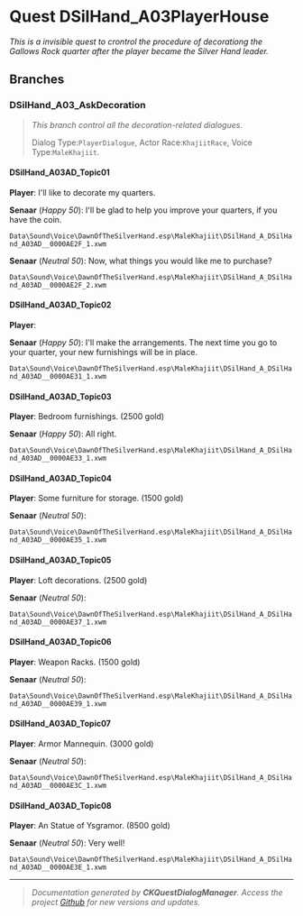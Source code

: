 # Quest DSilHand_A03PlayerHouse

_This is a invisible quest to crontrol the procedure of decorationg the Gallows Rock quarter after the player became the Silver Hand leader._

## Branches
### DSilHand_A03_AskDecoration
> _This branch control all the decoration-related dialogues._
> 
> Dialog Type:``PlayerDialogue``, Actor Race:``KhajiitRace``, Voice Type:``MaleKhajiit``.

#### DSilHand_A03AD_Topic01

**Player**: I'll like to decorate my quarters.

**Senaar** (*Happy 50*): I'll be glad to help you improve your quarters, if you have the coin.     

``Data\Sound\Voice\DawnOfTheSilverHand.esp\MaleKhajiit\DSilHand_A_DSilHand_A03AD__0000AE2F_1.xwm``    

**Senaar** (*Neutral 50*): Now, what things you would like me to purchase?     

``Data\Sound\Voice\DawnOfTheSilverHand.esp\MaleKhajiit\DSilHand_A_DSilHand_A03AD__0000AE2F_2.xwm``    


#### DSilHand_A03AD_Topic02

**Player**: 

**Senaar** (*Happy 50*): I'll make the arrangements. The next time you go to your quarter, your new furnishings will be in place.    

``Data\Sound\Voice\DawnOfTheSilverHand.esp\MaleKhajiit\DSilHand_A_DSilHand_A03AD__0000AE31_1.xwm``    


#### DSilHand_A03AD_Topic03

**Player**: Bedroom furnishings. (2500 gold)

**Senaar** (*Happy 50*): All right.    

``Data\Sound\Voice\DawnOfTheSilverHand.esp\MaleKhajiit\DSilHand_A_DSilHand_A03AD__0000AE33_1.xwm``    


#### DSilHand_A03AD_Topic04

**Player**: Some furniture for storage. (1500 gold) 

**Senaar** (*Neutral 50*):      

``Data\Sound\Voice\DawnOfTheSilverHand.esp\MaleKhajiit\DSilHand_A_DSilHand_A03AD__0000AE35_1.xwm``    


#### DSilHand_A03AD_Topic05

**Player**: Loft decorations. (2500 gold)

**Senaar** (*Neutral 50*):      

``Data\Sound\Voice\DawnOfTheSilverHand.esp\MaleKhajiit\DSilHand_A_DSilHand_A03AD__0000AE37_1.xwm``    


#### DSilHand_A03AD_Topic06

**Player**: Weapon Racks. (1500 gold)

**Senaar** (*Neutral 50*):      

``Data\Sound\Voice\DawnOfTheSilverHand.esp\MaleKhajiit\DSilHand_A_DSilHand_A03AD__0000AE39_1.xwm``    


#### DSilHand_A03AD_Topic07

**Player**: Armor Mannequin. (3000 gold)

**Senaar** (*Neutral 50*):      

``Data\Sound\Voice\DawnOfTheSilverHand.esp\MaleKhajiit\DSilHand_A_DSilHand_A03AD__0000AE3C_1.xwm``    


#### DSilHand_A03AD_Topic08

**Player**: An Statue of Ysgramor. (8500 gold)

**Senaar** (*Neutral 50*): Very well!    

``Data\Sound\Voice\DawnOfTheSilverHand.esp\MaleKhajiit\DSilHand_A_DSilHand_A03AD__0000AE3E_1.xwm``    





*****

> _Documentation generated by **CKQuestDialogManager**. Access the project <a href="https://github.com/AndersonPaschoalon/CreationKit-DialogDocGen.git" target="_blank">Github</a> for new versions and updates._

